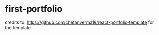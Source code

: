 # first-portfolio

credits to: https://github.com/chetanverma16/react-portfolio-template for the template
